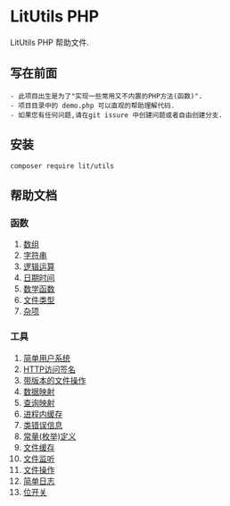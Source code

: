 LitUtils PHP
==============
LitUtils PHP 帮助文件.

## 写在前面

    - 此项目出生是为了"实现一些常用又不内置的PHP方法(函数)".
    - 项目目录中的 demo.php 可以直观的帮助理解代码.
    - 如果您有任何问题,请在git issure 中创建问题或者自由创建分支.

## 安装

```
composer require lit/utils
```

## 帮助文档

### 函数

1. [数组](doc/LiArray.md)
2. [字符串](doc/LiString.md)
3. [逻辑运算](doc/LiStructures.md)
4. [日期时间](doc/LiDate.md)
5. [数学函数](doc/LiMath.md)
6. [文件类型](doc/LiFileType.md)
7. [杂项](doc/LiSundry.md)

### 工具

1. [简单用户系统](doc/LiEasyAuth.md)
2. [HTTP访问签名](doc/LiSignature.md)
3. [带版本的文件操作](doc/LiVersionFile.md)
4. [数据映射](doc/LiMapper.md)
5. [查询映射](doc/LiSelector.md)
6. [进程内缓存](doc/LiTransit.md)
7. [类错误信息](doc/LiErrMsg.md)
8. [常量(枚举)定义](doc/LiConst.md)
9. [文件缓存](doc/LiFileCache.md)
10. [文件监听](doc/LiFileListen.md)
11. [文件操作](doc/LiFileOperator.md)
12. [简单日志](doc/LiLogs.md)
13. [位开关](doc/LiBitSwitch.md)
